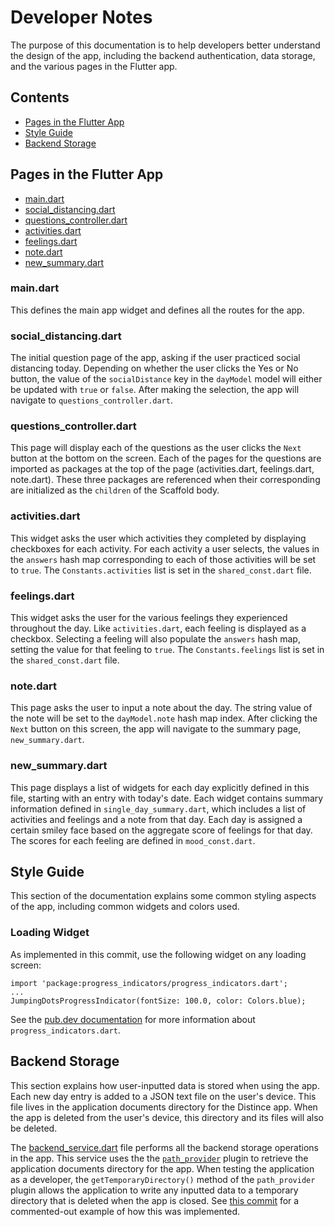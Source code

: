 # Developer Notes
The purpose of this documentation is to help developers better understand the design of the app, including the backend authentication, data storage, and the various pages in the Flutter app.

## Contents
- [Pages in the Flutter App](#pages-in-the-flutter-app)
- [Style Guide](#style-guide)
- [Backend Storage](#backend-storage)

## Pages in the Flutter App
- [main.dart](#maindart)
- [social_distancing.dart](#social_distancingdart)
- [questions_controller.dart](#questions_controllerdart)
- [activities.dart](#activitiesdart)
- [feelings.dart](#feelingsdart)
- [note.dart](#notedart)
- [new_summary.dart](#new_summarydart)

### main.dart
This defines the main app widget and defines all the routes for the app.

### social_distancing.dart
The initial question page of the app, asking if the user practiced social distancing today. Depending on whether the user clicks the Yes or No button, the value of the `socialDistance` key in the `dayModel` model will either be updated with `true` or `false`. After making the selection, the app will navigate to `questions_controller.dart`.

### questions_controller.dart
This page will display each of the questions as the user clicks the `Next` button at the bottom on the screen. Each of the pages for the questions are imported as packages at the top of the page (activities.dart, feelings.dart, note.dart). These three packages are referenced when their corresponding are initialized as the `children` of the Scaffold body.

### activities.dart
This widget asks the user which activities they completed by displaying checkboxes for each activity. For each activity a user selects, the values in the `answers` hash map corresponding to each of those activities will be set to `true`. The `Constants.activities` list is set in the `shared_const.dart` file.

### feelings.dart
This widget asks the user for the various feelings they experienced throughout the day. Like `activities.dart`, each feeling is displayed as a checkbox. Selecting a feeling will also populate the `answers` hash map, setting the value for that feeling to `true`. The `Constants.feelings` list is set in the `shared_const.dart` file.

### note.dart
This page asks the user to input a note about the day. The string value of the note will be set to the `dayModel.note` hash map index. After clicking the `Next` button on this screen, the app will navigate to the summary page, `new_summary.dart`.

### new_summary.dart
This page displays a list of widgets for each day explicitly defined in this file, starting with an entry with today's date. Each widget contains summary information defined in `single_day_summary.dart`, which includes a list of activities and feelings and a note from that day. Each day is assigned a certain smiley face based on the aggregate score of feelings for that day. The scores for each feeling are defined in `mood_const.dart`.

## Style Guide

This section of the documentation explains some common styling aspects of the app, including common widgets and colors used.

### Loading Widget

As implemented in this commit, use the following widget on any loading screen:

```
import 'package:progress_indicators/progress_indicators.dart';
...
JumpingDotsProgressIndicator(fontSize: 100.0, color: Colors.blue);
```

See the [pub.dev documentation](https://pub.dev/packages/progress_indicators) for more information about `progress_indicators.dart`.

## Backend Storage

This section explains how user-inputted data is stored when using the app. Each new day entry is added to a JSON text file on the user's device. This file lives in the application documents directory for the Distince app. When the app is deleted from the user's device, this directory and its files will also be deleted.

The [backend_service.dart](lib/services/backend-service.dart) file performs all the backend storage operations in the app. This service uses the the [`path_provider`](https://pub.dev/packages/path_provider) plugin to retrieve the application documents directory for the app. When testing the application as a developer, the `getTemporaryDirectory()` method of the `path_provider` plugin allows the application to write any inputted data to a temporary directory that is deleted when the app is closed. See [this commit](https://github.com/ewynx/shelter_in_place/commit/53ca9c64c536a774cb80555dbeaf4d3205193c59#diff-a8fd228a78c5396c428a5dd4d4c0b8d0L14) for a commented-out example of how this was implemented.